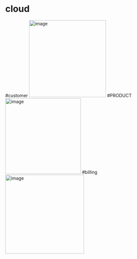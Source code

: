 # cloud
#customer
<img width="242" alt="image" src="https://user-images.githubusercontent.com/101106872/206297773-dd95cad8-de22-4c09-af6b-265073d96293.png">
#PRODUCT
<img width="238" alt="image" src="https://user-images.githubusercontent.com/101106872/206298044-4ad27f28-2772-4373-a70b-2f81f93eb1ab.png">
#billing
<img width="248" alt="image" src="https://user-images.githubusercontent.com/101106872/206299307-0aaed742-09b5-4810-87b2-699d42aabe0b.png">
